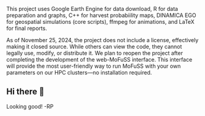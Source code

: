 This project uses Google Earth Engine for data download, R for data preparation and graphs, C++ for harvest probabiility maps, DINAMICA EGO for geospatial simulations (core scripts), ffmpeg for animations, and LaTeX for final reports.

As of November 25, 2024, the project does not include a license, effectively making it closed source. While others can view the code, they cannot legally use, modify, or distribute it. We plan to reopen the project after completing the development of the web-MoFuSS interface. This interface will provide the most user-friendly way to run MoFuSS with your own parameters on our HPC clusters—no installation required.

## Hi there 👋
Looking good!  -RP
<!--
**mofuss/mofuss** is a ✨ _special_ ✨ repository because its `README.md` (this file) appears on your GitHub profile.

Here are some ideas to get you started:

- 🔭 I’m currently working on ...
- 🌱 I’m currently learning ...
- 👯 I’m looking to collaborate on ...
- 🤔 I’m looking for help with ...
- 💬 Ask me about ...
- 📫 How to reach me: ...
- 😄 Pronouns: ...
- ⚡ Fun fact: ...
-->

